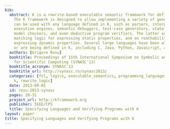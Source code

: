 ```yaml
---
bib:
  abstract: K is a rewrite-based executable semantic framework for defining languages.
    The K framework is designed to allow implementing a variety of generic tools that
    can be used with any language defined in K, such as parsers, interpreters, symbolic
    execution engines, semantic debuggers, test-case generators, state-space explorers,
    model checkers, and even deductive program verifiers. The latter are based on
    matching logic for expressing static properties, and on reachability logic for
    expressing dynamic properties. Several large languages have been already defined
    or are being defined in K, including C, Java, Python, Javascript, and LLVM.
  authors: [Grigore Rosu]
  booktitle: Proceedings of 15th International Symposium on Symbolic and Numeric Algorithms
    for Scientific Computing (SYNASC'13)
  booktitle_acronym: SYNASC'13
  booktitle_url: http://synasc.ro/synasc2013/
  categories: [fsl, logics, executable_semantics, programming_languages, semantics,
    k, rewrite_logic]
  date: 2013-09-01
  id: rosu-2013-synasc
  pages: 28-31
  project_url: http://kframework.org
  publisher: IEEE/CPS
  title: Specifying Languages and Verifying Programs with K
layout: paper
title: Specifying Languages and Verifying Programs with K
---
```

